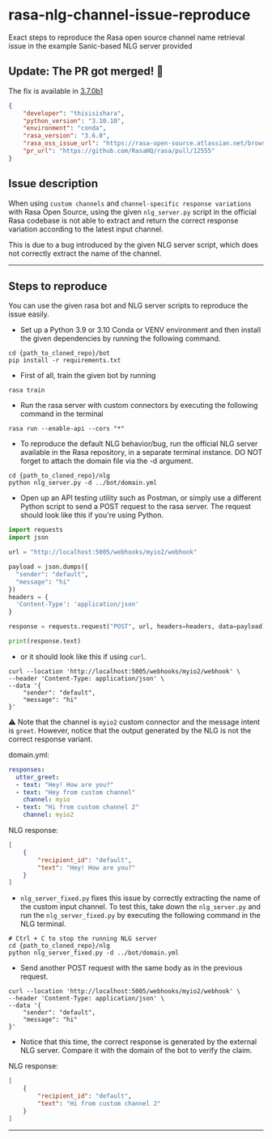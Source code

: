 # rasa-nlg-channel-issue-reproduce
Exact steps to reproduce the Rasa open source channel name retrieval issue in the example Sanic-based NLG server provided

## Update: The PR got merged! 🚀
The fix is available in [3.7.0b1](https://github.com/RasaHQ/rasa/blob/3.7.0b1/examples/nlg_server/nlg_server.py) 

```json
{
    "developer": "thisisishara",
    "python_version": "3.10.10",
    "environment": "conda",
    "rasa_version": "3.6.0",
    "rasa_oss_issue_url": "https://rasa-open-source.atlassian.net/browse/OSS-714",
    "pr_url": "https://github.com/RasaHQ/rasa/pull/12555"
}
```

## Issue description
When using `custom channels` and `channel-specific response variations` with Rasa Open Source, using the given `nlg_server.py` script in the official Rasa codebase is not able to extract and return the correct response variation according to the latest input channel.

This is due to a bug introduced by the given NLG server script, which does not correctly extract the name of the channel.
<hr>

## Steps to reproduce
You can use the given rasa bot and NLG server scripts to reproduce the issue easily. 

- Set up a Python 3.9 or 3.10 Conda or VENV environment and then install the given dependencies by running the following command.
```shell
cd {path_to_cloned_repo}/bot
pip install -r requirements.txt
```

- First of all, train the given bot by running
```shell
rasa train
```

- Run the rasa server with custom connectors by executing the following command in the terminal
```shell
rasa run --enable-api --cors "*"
```

- To reproduce the default NLG behavior/bug, run the official NLG server available in the Rasa repository, in a separate terminal instance. DO NOT forget to attach the domain file via the -d argument.
```shell
cd {path_to_cloned_repo}/nlg
python nlg_server.py -d ../bot/domain.yml
```

- Open up an API testing utility such as Postman, or simply use a different Python script to send a POST request to the rasa server. The request should look like this if you're using Python.
```python
import requests
import json

url = "http://localhost:5005/webhooks/myio2/webhook"

payload = json.dumps({
  "sender": "default",
  "message": "hi"
})
headers = {
  'Content-Type': 'application/json'
}

response = requests.request("POST", url, headers=headers, data=payload)

print(response.text)

```
- or it should look like this if using `curl`.
```shell
curl --location 'http://localhost:5005/webhooks/myio2/webhook' \
--header 'Content-Type: application/json' \
--data '{
    "sender": "default",
    "message": "hi"
}'
```
⚠ Note that the channel is `myio2` custom connector and the message intent is `greet`. However, notice that the output generated by the NLG is not the correct response variant.

domain.yml:
```yml
responses:
  utter_greet:
  - text: "Hey! How are you?"
  - text: "Hey from custom channel"
    channel: myio
  - text: "Hi from custom channel 2"
    channel: myio2
```
NLG response:
```json
[
    {
        "recipient_id": "default",
        "text": "Hey! How are you?"
    }
]
```

- `nlg_server_fixed.py` fixes this issue by correctly extracting the name of the custom input channel. To test this, take down the `nlg_server.py` and run the `nlg_server_fixed.py` by executing the following command in the NLG terminal.
```shell
# Ctrl + C to stop the running NLG server
cd {path_to_cloned_repo}/nlg
python nlg_server_fixed.py -d ../bot/domain.yml
```

- Send another POST request with the same body as in the previous request.
```shell
curl --location 'http://localhost:5005/webhooks/myio2/webhook' \
--header 'Content-Type: application/json' \
--data '{
    "sender": "default",
    "message": "hi"
}'
```
- Notice that this time, the correct response is generated by the external NLG server. Compare it with the domain of the bot to verify the claim.

NLG response:
```json
[
    {
        "recipient_id": "default",
        "text": "Hi from custom channel 2"
    }
]
```

<hr>
